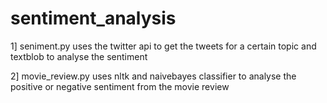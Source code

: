 # sentiment_analysis

1] seniment.py uses the twitter api to get the tweets for a certain topic and textblob to analyse the sentiment

2] movie_review.py uses nltk and naivebayes classifier to analyse the positive or negative sentiment from the movie review
